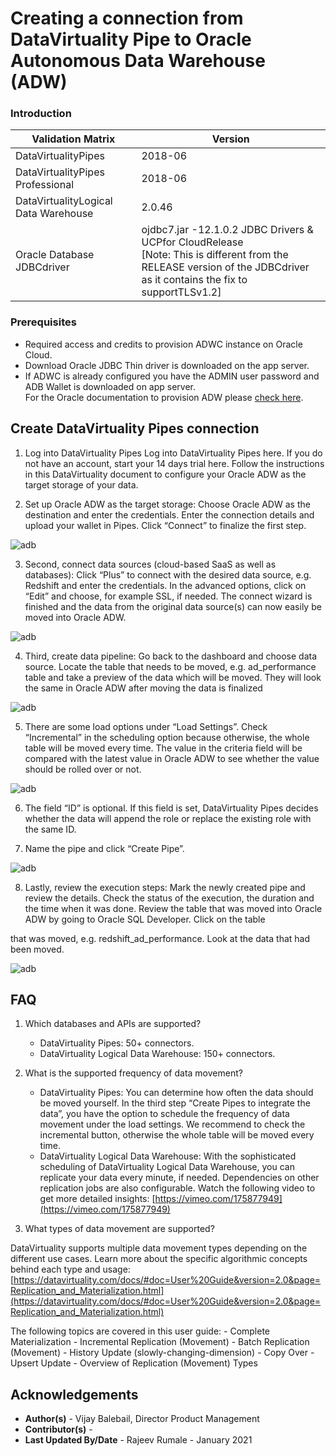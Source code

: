 # Creating a connection from DataVirtuality Pipe to Oracle Autonomous Data Warehouse (ADW)


### **Introduction**


| Validation Matrix  | Version  |
| ------------- | ------------- |
| DataVirtualityPipes | 2018-06 |
| DataVirtualityPipes Professional | 2018-06 |
| DataVirtualityLogical Data Warehouse  |   2.0.46  |
| Oracle Database JDBCdriver  | ojdbc7.jar -12.1.0.2 JDBC Drivers & UCPfor CloudRelease <br/>[Note: This is different from the RELEASE version of the JDBCdriver as it contains the fix to supportTLSv1.2]  |

### **Prerequisites**

- Required access and credits to provision ADWC instance on Oracle Cloud.
- Download Oracle JDBC Thin driver is downloaded on the app server.
- If ADWC is already configured you have the ADMIN user password and ADB Wallet is downloaded on app server. <br/>For the Oracle documentation to provision ADW please [check here](https://docs.oracle.com/en/cloud/paas/autonomous-database/adbsa/autonomous-provision.html#GUID-0B230036-0A05-4CA3-AF9D-97A255AE0C08).


## Create DataVirtuality Pipes connection

1. Log into DataVirtuality Pipes Log into DataVirtuality Pipes here. If you do not have an account, start your 14 days trial here. Follow the instructions in this DataVirtuality document to configure your Oracle ADW as the target storage of your data.

2. Set up Oracle ADW as the target storage: Choose Oracle ADW as the destination and enter the credentials. Enter the connection details and upload your wallet in Pipes. Click “Connect” to finalize the first step.

  ![adb](./images/select-storage-target.jpg)

3. Second, connect data sources (cloud-based SaaS as well as databases): Click “Plus” to connect with the desired data source, e.g. Redshift and enter the credentials. In the advanced options, click on “Edit” and choose, for example SSL, if needed. The connect wizard is finished and the data from the original data source(s) can now easily be moved into Oracle ADW.   

  ![adb](./images/select-data-source.jpg)


4. Third, create data pipeline: Go back to the dashboard and choose data source. Locate the table that needs to be moved, e.g. ad_performance table and take a preview of the data which will be moved. They will look the same in Oracle ADW after moving the data is finalized

  ![adb](./images/create-data-pipeline.png)

5. There are some load options under “Load Settings”. Check “Incremental” in the scheduling option because otherwise, the whole table will be moved every time. The value in the criteria field will be compared with the latest value in Oracle ADW to see whether the value should be rolled over or not.

  ![adb](./images/select-incremental-load-settings.jpg)

6. The field “ID” is optional. If this field is set, DataVirtuality Pipes decides whether the data will append the role or replace the existing role with the same ID.


7. Name the pipe and click “Create Pipe”.

  ![adb](./images/name-the-pipe.png)

8. Lastly, review the execution steps: Mark the newly created pipe and review the details. Check the status of the execution, the duration and the time when it was done. Review the table that was moved into Oracle ADW by going to Oracle SQL Developer. Click on the table

that was moved, e.g. redshift_ad_performance. Look at the data that had been moved.

  ![adb](./images/finish-and-test.png)


## FAQ

1. Which databases and APIs are supported?
    - DataVirtuality Pipes: 50+ connectors.
    -	DataVirtuality Logical Data Warehouse: 150+ connectors.

2. What is the supported frequency of data movement?
    -	DataVirtuality Pipes: You can determine how often the data should be moved yourself. In the third step “Create Pipes to integrate the data”, you have the option to schedule the frequency of data movement under the load settings. We recommend to check the incremental button, otherwise the whole table will be moved every time.
    -	DataVirtuality Logical Data Warehouse: With the sophisticated scheduling of DataVirtuality Logical Data Warehouse, you can replicate your data every minute, if needed. Dependencies on other replication jobs are also configurable. Watch the following video to get more detailed insights: [https://vimeo.com/175877949](https://vimeo.com/175877949)

3. What types of data movement are supported?

  DataVirtuality supports multiple data movement types depending on the different use cases. Learn more about the specific algorithmic concepts behind each type and usage: [https://datavirtuality.com/docs/#doc=User%20Guide&version=2.0&page=Replication_and_Materialization.html](https://datavirtuality.com/docs/#doc=User%20Guide&version=2.0&page=Replication_and_Materialization.html)

  The following topics are covered in this user guide:
    -	Complete Materialization
    -	Incremental Replication (Movement)
    -	Batch Replication (Movement)
    -	History Update (slowly-changing-dimension)
    -	Copy Over
    -	Upsert Update
    -	Overview of Replication (Movement) Types



## **Acknowledgements**
* **Author(s)** - Vijay Balebail, Director Product Management
* **Contributor(s)** -
* **Last Updated By/Date** -  Rajeev Rumale - January 2021
